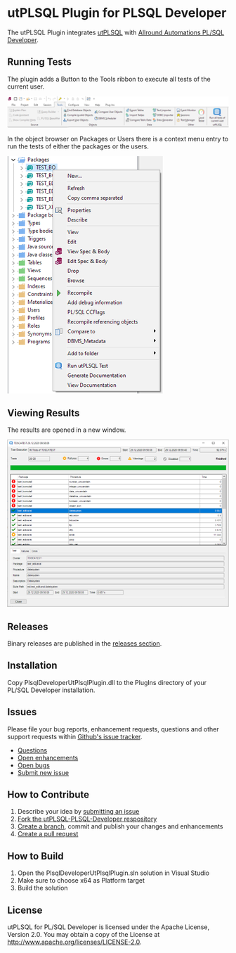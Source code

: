 # utPLSQL Plugin for PLSQL Developer 

The utPLSQL Plugin integrates [utPLSQL](https://utplsql.org) with [Allround Automations PL/SQL Developer](https://www.allroundautomations.com/products/pl-sql-developer/).

## Running Tests

The plugin adds a Button to the Tools ribbon to execute all tests of the current user.

![img.png](screenshots/tools_ribbon.png)

In the object browser on Packages or Users there is a context menu entry to run the tests of either the packages or the users.

![img.png](screenshots/context_menu.png)

## Viewing Results

The results are opened in a new window.

![img.png](screenshots/result_window.png)

## Releases

Binary releases are published in the [releases section](https://github.com/utPLSQL/utPLSQL-PLSQL-Developer/releases).

## Installation

Copy PlsqlDeveloperUtPlsqlPlugin.dll to the PlugIns directory of your PL/SQL Developer installation.

## Issues

Please file your bug reports, enhancement requests, questions and other support requests within [Github's issue tracker](https://help.github.com/articles/about-issues/).

* [Questions](https://github.com/utPLSQL/utPLSQL-PLSQL-Developer/issues?q=is%3Aissue+label%3Aquestion)
* [Open enhancements](https://github.com/utPLSQL/utPLSQL-PLSQL-Developer/issues?q=is%3Aopen+is%3Aissue+label%3Aenhancement)
* [Open bugs](https://github.com/utPLSQL/utPLSQL-PLSQL-Developer/issues?q=is%3Aopen+is%3Aissue+label%3Abug)
* [Submit new issue](https://github.com/utPLSQL/utPLSQL-PLSQL-Developer/issues/new)

## How to Contribute

1. Describe your idea by [submitting an issue](https://github.com/utPLSQL/utPLSQL-PLSQL-Developer/issues/new)
2. [Fork the utPLSQL-PLSQL-Developer respository](https://github.com/utPLSQL/utPLSQL-PLSQL-Developer/fork)
3. [Create a branch](https://help.github.com/articles/creating-and-deleting-branches-within-your-repository/), commit and publish your changes and enhancements
4. [Create a pull request](https://help.github.com/articles/creating-a-pull-request/)

## How to Build

1. Open the PlsqlDeveloperUtPlsqlPlugin.sln solution in Visual Studio
2. Make sure to choose x64 as Platform target
3. Build the solution

## License

utPLSQL for PL/SQL Developer is licensed under the Apache License, Version 2.0. 
You may obtain a copy of the License at <http://www.apache.org/licenses/LICENSE-2.0>.

